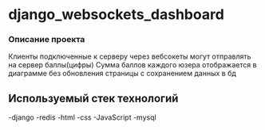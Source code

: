# django_websockets_dashboard

### Описание проекта ###

Клиенты подключенные к серверу через вебсокеты могут отправлять на сервер баллы(цифры)
Сумма баллов каждого юзера отображается в диаграмме без обновления страницы с сохранением данных в бд

## Используемый стек технологий ##

-django
-redis 
-html 
-css 
-JavaScript
-mysql


